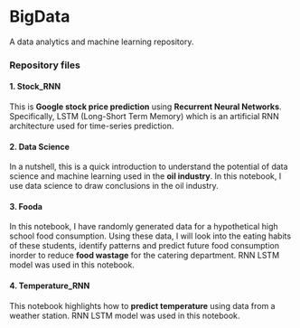 # BigData
A data analytics and machine learning repository.

<h3>Repository files</h3>

<h4>1. Stock_RNN</h4> This is <b>Google stock price prediction</b> using <b>Recurrent Neural Networks</b>. Specifically, LSTM (Long-Short Term Memory) which is an artificial RNN architecture used for time-series prediction.

<h4>2. Data Science</h4> In a nutshell, this is a quick introduction to understand the potential of data science and machine learning used in the <b>oil industry</b>. In this notebook, I use data science to draw conclusions in the oil industry.

<h4>3. Fooda</h4> In this notebook, I have randomly generated data for a hypothetical high school food consumption. Using these data, I will look into the eating habits of these students, identify patterns and predict future food consumption inorder to reduce <b>food wastage</b> for the catering department. RNN LSTM model was used in this notebook.

<h4>4. Temperature_RNN</h4> This notebook highlights how to <b>predict temperature</b> using data from a weather station. RNN LSTM model was used in this notebook.

